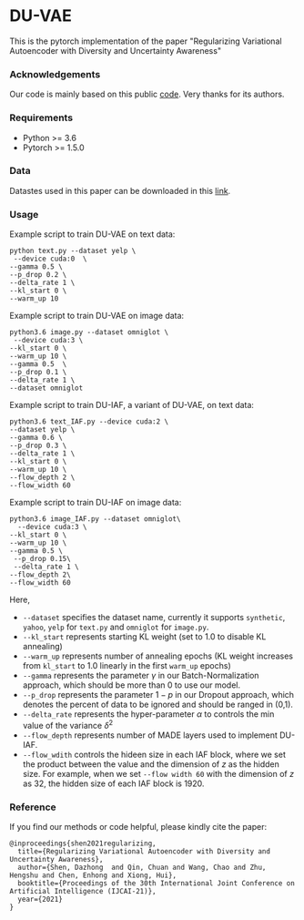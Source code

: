 # DU-VAE
This is the pytorch implementation of the paper "Regularizing Variational Autoencoder with Diversity and Uncertainty Awareness"

### Acknowledgements
Our code is mainly based on this public [code](https://github.com/jxhe/vae-lagging-encoder). 
Very thanks for its authors.

### Requirements
* Python >= 3.6
* Pytorch >= 1.5.0


### Data
Datastes used in this paper can be downloaded in this [link](https://drive.google.com/drive/folders/13sMpOJLFkROPxaIBKl8NUSOEvQjUQyq_?usp=sharing). 
### Usage
Example script to train DU-VAE on text data:
```angular2
python text.py --dataset yelp \
 --device cuda:0  \
--gamma 0.5 \
--p_drop 0.2 \
--delta_rate 1 \
--kl_start 0 \
--warm_up 10
```
Example script to train DU-VAE on image data:
```angular2
python3.6 image.py --dataset omniglot \
 --device cuda:3 \
--kl_start 0 \
--warm_up 10 \
--gamma 0.5  \
--p_drop 0.1 \
--delta_rate 1 \
--dataset omniglot
```
Example script to train DU-IAF, a variant of DU-VAE,  on text data:
```angular2
python3.6 text_IAF.py --device cuda:2 \
--dataset yelp \
--gamma 0.6 \
--p_drop 0.3 \
--delta_rate 1 \
--kl_start 0 \
--warm_up 10 \
--flow_depth 2 \
--flow_width 60
```
Example script to train DU-IAF on image data:
```angular2
python3.6 image_IAF.py --dataset omniglot\
  --device cuda:3 \
--kl_start 0 \
--warm_up 10 \
--gamma 0.5 \
 --p_drop 0.15\
 --delta_rate 1 \
--flow_depth 2\
--flow_width 60 
```
Here,
* `--dataset` specifies the dataset name, currently it supports `synthetic`, `yahoo`, `yelp` for `text.py` and `omniglot` for `image.py`.
* `--kl_start` represents starting KL weight (set to 1.0 to disable KL annealing)
* `--warm_up` represents number of annealing epochs (KL weight increases from `kl_start` to 1.0 linearly in the first `warm_up` epochs)
* `--gamma` represents the parameter $\gamma$ in our Batch-Normalization approach, which should be more than 0 to use our model.
* `--p_drop` represents the parameter $1-p$ in our Dropout approach, which denotes the percent of data to be ignored and should be ranged in (0,1).
* `--delta_rate` represents the hyper-parameter $\alpha$ to controls the min value of the variance $\delta^2$
* `--flow_depth` represents number of MADE layers used to implement DU-IAF.
* `--flow_wdith` controls the hideen size in each IAF block, where we set the product between the value and the dimension of $z$ as the hidden size. 
For example, when we set `--flow width 60` with the dimension of $z$ as 32, the hidden size of each IAF block is 1920. 

### Reference
If you find our methods or code helpful, please kindly cite the paper: 
```angular2
@inproceedings{shen2021regularizing,
  title={Regularizing Variational Autoencoder with Diversity and Uncertainty Awareness},
  author={Shen, Dazhong  and Qin, Chuan and Wang, Chao and Zhu, Hengshu and Chen, Enhong and Xiong, Hui},
  booktitle={Proceedings of the 30th International Joint Conference on Artificial Intelligence (IJCAI-21)},
  year={2021}
}
``` 